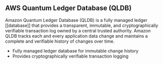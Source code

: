 ## AWS Quantum Ledger Database (QLDB)

Amazon Quantum Ledger Database (QLDB) is a fully managed ledger [[database]] that provides a transparent, immutable, and cryptographically verifiable transaction log owned by a central trusted authority. Amazon QLDB tracks each and every application data change and maintains a complete and verifiable history of changes over time.

*   Fully managed ledger database for immutable change history
*   Provides cryptographically verifiable transaction logging